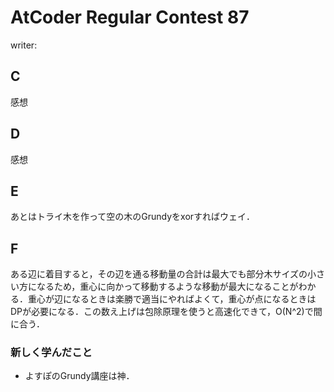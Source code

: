 # AtCoder Regular Contest 87
writer:
## C
感想
## D
感想
## E
あとはトライ木を作って空の木のGrundyをxorすればウェイ．
## F
ある辺に着目すると，その辺を通る移動量の合計は最大でも部分木サイズの小さい方になるため，重心に向かって移動するような移動が最大になることがわかる．重心が辺になるときは楽勝で適当にやればよくて，重心が点になるときはDPが必要になる．この数え上げは包除原理を使うと高速化できて，O(N^2)で間に合う．

### 新しく学んだこと
* よすぽのGrundy講座は神．

